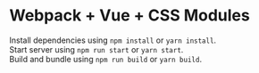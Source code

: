 # Webpack + Vue + CSS Modules

Install dependencies using `npm install` or `yarn install`.  
Start server using `npm run start` or `yarn start`.  
Build and bundle using `npm run build` or `yarn build`.
